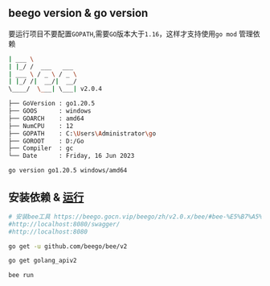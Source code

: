 ## beego version & go version

要运行项目不要配置`GOPATH`,需要`GO`版本大于`1.16`，这样才支持使用`go mod` 管理依赖

```bash
| ___ \
| |_/ /  ___   ___
| ___ \ / _ \ / _ \
| |_/ /|  __/|  __/
\____/  \___| \___| v2.0.4

├── GoVersion : go1.20.5
├── GOOS      : windows
├── GOARCH    : amd64
├── NumCPU    : 12
├── GOPATH    : C:\Users\Administrator\go
├── GOROOT    : D:/Go
├── Compiler  : gc
└── Date      : Friday, 16 Jun 2023

go version go1.20.5 windows/amd64
```

## 安装依赖 & [运行](http://localhost:8080/)

```bash
# 安装bee工具 https://beego.gocn.vip/beego/zh/v2.0.x/bee/#bee-%E5%B7%A5%E5%85%B7%E7%9A%84%E5%AE%89%E8%A3%85
#http://localhost:8080/swagger/
#http://localhost:8080

go get -u github.com/beego/bee/v2

go get golang_apiv2

bee run
```